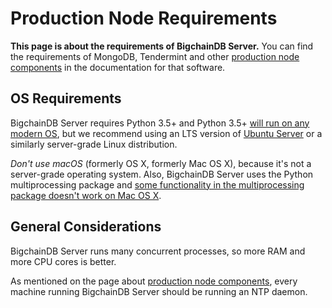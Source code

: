 <!---
Copyright © 2020 Interplanetary Database Association e.V.,
BigchainDB and IPDB software contributors.
SPDX-License-Identifier: (Apache-2.0 AND CC-BY-4.0)
Code is Apache-2.0 and docs are CC-BY-4.0
--->

# Production Node Requirements

**This page is about the requirements of BigchainDB Server.** You can find the requirements of MongoDB, Tendermint and other [production node components](node-components) in the documentation for that software.

## OS Requirements

BigchainDB Server requires Python 3.5+ and Python 3.5+ [will run on any modern OS](https://docs.python.org/3.5/using/index.html), but we recommend using an LTS version of [Ubuntu Server](https://www.ubuntu.com/server) or a similarly server-grade Linux distribution.

_Don't use macOS_ (formerly OS X, formerly Mac OS X), because it's not a server-grade operating system. Also, BigchainDB Server uses the Python multiprocessing package and [some functionality in the multiprocessing package doesn't work on Mac OS X](https://docs.python.org/3.6/library/multiprocessing.html#multiprocessing.Queue.qsize).

## General Considerations

BigchainDB Server runs many concurrent processes, so more RAM and more CPU cores is better.

As mentioned on the page about [production node components](node-components), every machine running BigchainDB Server should be running an NTP daemon.
